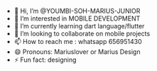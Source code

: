 - 👋 Hi, I’m @YOUMBI-SOH-MARIUS-JUNIOR
- 👀 I’m interested in MOBILE DEVELOPMENT
- 🌱 I’m currently learning dart language/flutter
- 💞️ I’m looking to collaborate on mobile projects 
- 📫 How to reach me : whatsapp 656951430
- 😄 Pronouns: Mariuslover or Marius Design
- ⚡ Fun fact: designing

<!---
YOUMBI-SOH-MARIUS-JUNIOR/YOUMBI-SOH-MARIUS-JUNIOR is a ✨ special ✨ repository because its `README.md` (this file) appears on your GitHub profile.
You can click the Preview link to take a look at your changes.
--->
